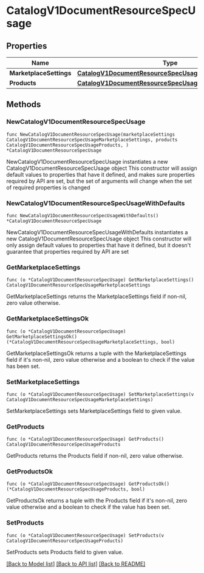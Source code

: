 # CatalogV1DocumentResourceSpecUsage

## Properties

Name | Type | Description | Notes
------------ | ------------- | ------------- | -------------
**MarketplaceSettings** | [**CatalogV1DocumentResourceSpecUsageMarketplaceSettings**](CatalogV1DocumentResourceSpecUsageMarketplaceSettings.md) |  | 
**Products** | [**CatalogV1DocumentResourceSpecUsageProducts**](CatalogV1DocumentResourceSpecUsageProducts.md) |  | 

## Methods

### NewCatalogV1DocumentResourceSpecUsage

`func NewCatalogV1DocumentResourceSpecUsage(marketplaceSettings CatalogV1DocumentResourceSpecUsageMarketplaceSettings, products CatalogV1DocumentResourceSpecUsageProducts, ) *CatalogV1DocumentResourceSpecUsage`

NewCatalogV1DocumentResourceSpecUsage instantiates a new CatalogV1DocumentResourceSpecUsage object
This constructor will assign default values to properties that have it defined,
and makes sure properties required by API are set, but the set of arguments
will change when the set of required properties is changed

### NewCatalogV1DocumentResourceSpecUsageWithDefaults

`func NewCatalogV1DocumentResourceSpecUsageWithDefaults() *CatalogV1DocumentResourceSpecUsage`

NewCatalogV1DocumentResourceSpecUsageWithDefaults instantiates a new CatalogV1DocumentResourceSpecUsage object
This constructor will only assign default values to properties that have it defined,
but it doesn't guarantee that properties required by API are set

### GetMarketplaceSettings

`func (o *CatalogV1DocumentResourceSpecUsage) GetMarketplaceSettings() CatalogV1DocumentResourceSpecUsageMarketplaceSettings`

GetMarketplaceSettings returns the MarketplaceSettings field if non-nil, zero value otherwise.

### GetMarketplaceSettingsOk

`func (o *CatalogV1DocumentResourceSpecUsage) GetMarketplaceSettingsOk() (*CatalogV1DocumentResourceSpecUsageMarketplaceSettings, bool)`

GetMarketplaceSettingsOk returns a tuple with the MarketplaceSettings field if it's non-nil, zero value otherwise
and a boolean to check if the value has been set.

### SetMarketplaceSettings

`func (o *CatalogV1DocumentResourceSpecUsage) SetMarketplaceSettings(v CatalogV1DocumentResourceSpecUsageMarketplaceSettings)`

SetMarketplaceSettings sets MarketplaceSettings field to given value.


### GetProducts

`func (o *CatalogV1DocumentResourceSpecUsage) GetProducts() CatalogV1DocumentResourceSpecUsageProducts`

GetProducts returns the Products field if non-nil, zero value otherwise.

### GetProductsOk

`func (o *CatalogV1DocumentResourceSpecUsage) GetProductsOk() (*CatalogV1DocumentResourceSpecUsageProducts, bool)`

GetProductsOk returns a tuple with the Products field if it's non-nil, zero value otherwise
and a boolean to check if the value has been set.

### SetProducts

`func (o *CatalogV1DocumentResourceSpecUsage) SetProducts(v CatalogV1DocumentResourceSpecUsageProducts)`

SetProducts sets Products field to given value.



[[Back to Model list]](../README.md#documentation-for-models) [[Back to API list]](../README.md#documentation-for-api-endpoints) [[Back to README]](../README.md)


